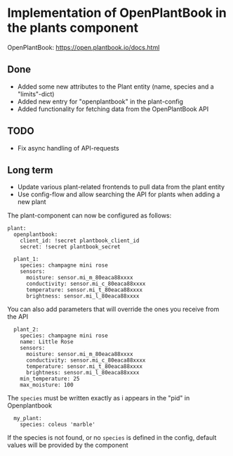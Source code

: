 # Implementation of OpenPlantBook in the plants component

OpenPlantBook: https://open.plantbook.io/docs.html

## Done
* Added some new attributes to the Plant entity (name, species and a "limits"-dict)
* Added new entry for "openplantbook" in the plant-config
* Added functionality for fetching data from the OpenPlantBook API

## TODO
* Fix async handling of API-requests

## Long term
* Update various plant-related frontends to pull data from the plant entity
* Use config-flow and allow searching the API for plants when adding a new plant

The plant-component can now be configured as follows:

```
plant:
  openplantbook:
    client_id: !secret plantbook_client_id
    secret: !secret plantbook_secret

  plant_1:
    species: champagne mini rose
    sensors:
      moisture: sensor.mi_m_80eaca88xxxx
      conductivity: sensor.mi_c_80eaca88xxxx
      temperature: sensor.mi_t_80eaca88xxxx
      brightness: sensor.mi_l_80eaca88xxxx
```

You can also add parameters that will override the ones you receive from the API

```
  plant_2:
    species: champagne mini rose
    name: Little Rose
    sensors:
      moisture: sensor.mi_m_80eaca88xxxx
      conductivity: sensor.mi_c_80eaca88xxxx
      temperature: sensor.mi_t_80eaca88xxxx
      brightness: sensor.mi_l_80eaca88xxxx
    min_temperature: 25
    max_moisture: 100
```

The `species` must be written exactly as i appears in the "pid" in Openplantbook
```
  my_plant:
    species: coleus 'marble'
```
If the species is not found, or no `species` is defined in the config, default values will be provided by the component
